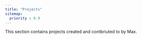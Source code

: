 ```yaml
---
title: "Projects"
sitemap:
  priority : 0.9
---
```

<p>This section contains projects created and contbriuted to by Max.</p>
